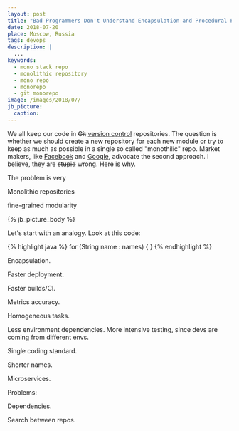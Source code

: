 ```yaml
---
layout: post
title: "Bad Programmers Don't Understand Encapsulation and Procedural Programming and ... Monolithic Repos"
date: 2018-07-20
place: Moscow, Russia
tags: devops
description: |
  ...
keywords:
  - mono stack repo
  - monolithic repository
  - mono repo
  - monorepo
  - git monorepo
image: /images/2018/07/
jb_picture:
  caption:
---
```


We all keep our code in <del>Git</del>
[version control](https://en.wikipedia.org/wiki/Version_control) repositories.
The question is whether we should create a new repository for each
new module or try to keep as much as possible in a single so called "monothilic" repo.
Market makers, like [Facebook](https://code.fb.com/core-data/scaling-mercurial-at-facebook/)
and [Google](https://www.infoq.com/presentations/Development-at-Google), advocate the second approach.
I believe, they are <del>stupid</del> wrong. Here is why.

The problem is very

Monolithic repositories

fine-grained modularity

<!--more-->

{% jb_picture_body %}

Let's start with an analogy. Look at this code:

{% highlight java %}
for (String name : names) {
}
{% endhighlight %}


Encapsulation.

Faster deployment.

Faster builds/CI.

Metrics accuracy.

Homogeneous tasks.

Less environment dependencies. More intensive testing, since devs are coming from different envs.

Single coding standard.

Shorter names.

Microservices.

Problems:

Dependencies.

Search between repos.

